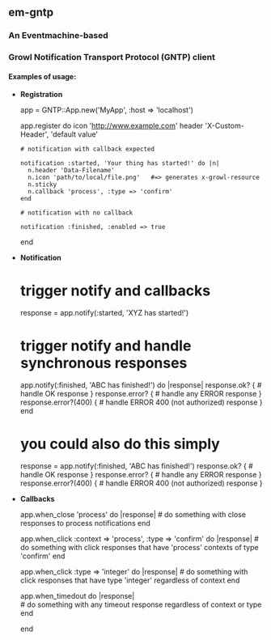 ## em-gntp
### An Eventmachine-based 
### Growl Notification Transport Protocol (GNTP) client 

#### Examples of usage:

- **Registration**

    app = GNTP::App.new('MyApp', :host => 'localhost')
    
    app.register do
      icon 'http://www.example.com'
      header 'X-Custom-Header', 'default value'

      # notification with callback expected
      
      notification :started, 'Your thing has started!' do |n|
        n.header 'Data-Filename'
        n.icon 'path/to/local/file.png'   #=> generates x-growl-resource
        n.sticky
        n.callback 'process', :type => 'confirm'
      end
      
      # notification with no callback
      
      notification :finished, :enabled => true
      
    end

- **Notification**
    
    #  trigger notify and callbacks
    response =  app.notify(:started, 'XYZ has started!')
    
    #  trigger notify and handle synchronous responses
    app.notify(:finished, 'ABC has finished!') do |response|
      response.ok? { # handle OK response }
      response.error?  { # handle any ERROR response }
      response.error?(400) { # handle ERROR 400 (not authorized) response }
    end

    # you could also do this simply
    response = app.notify(:finished, 'ABC has finished!') 
    response.ok? { # handle OK response }
    response.error?  { # handle any ERROR response }
    response.error?(400) { # handle ERROR 400 (not authorized) response }
    
        
- **Callbacks**

    app.when_close 'process' do |response|
      # do something with close responses to process notifications
    end
      
    app.when_click :context => 'process', :type => 'confirm' do |response|
      # do something with click responses that have 'process' contexts of type 'confirm'
    end
      
    app.when_click :type => 'integer' do |response|
      # do something with click responses that have type 'integer' regardless of context
    end
      
    app.when_timedout do |response|  
      # do something with any timeout response regardless of context or type
    end
      
    end
    

